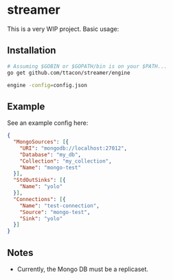 streamer
========

This is a very WIP project. Basic usage:

## Installation
```sh
# Assuming $GOBIN or $GOPATH/bin is on your $PATH...
go get github.com/ttacon/streamer/engine

engine -config=config.json
```

## Example

See an example config here:

```json
{
  "MongoSources": [{
    "URI": "mongodb://localhost:27012",
    "Database": "my_db",
    "Collection": "my_collection",
    "Name": "mongo-test"
  }],
  "StdOutSinks": [{
    "Name": "yolo"
  }],
  "Connections": [{
    "Name": "test-connection",
    "Source": "mongo-test",
    "Sink": "yolo"
  }]
}
```


## Notes

 - Currently, the Mongo DB must be a replicaset.
